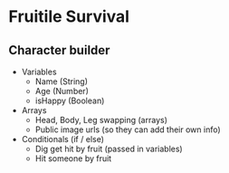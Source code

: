 # Fruitile Survival

## Character builder
- Variables
    - Name (String)
    - Age (Number)
    - isHappy (Boolean)
- Arrays
    - Head, Body, Leg swapping (arrays)
    - Public image urls (so they can add their own info)
- Conditionals (if / else)
    - Dig get hit by fruit (passed in variables)
    - Hit someone by fruit
